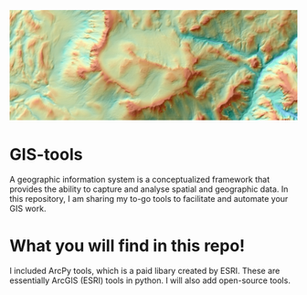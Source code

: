 ![alt text](Hillshade_map_no_contour.jpg?raw=true)

# GIS-tools

A geographic information system is a conceptualized framework that provides the ability to capture and analyse spatial and geographic data. In this repository, I am sharing my to-go tools to facilitate and automate your GIS work. 

# What you will find in this repo! 

I included ArcPy tools, which is a paid libary created by ESRI. These are essentially ArcGIS (ESRI) tools in python. 
I will also add open-source tools.


